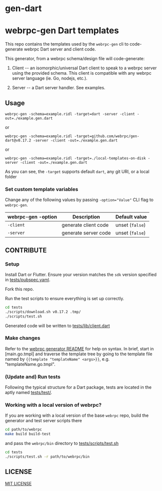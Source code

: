 # gen-dart

webrpc-gen Dart templates
===============================

This repo contains the templates used by the `webrpc-gen` cli to code-generate
webrpc Dart server and client code.

This generator, from a webrpc schema/design file will code-generate:

1. Client -- an isomorphic/universal Dart client to speak to a webrpc server using the
provided schema. This client is compatible with any webrpc server language (ie. Go, nodejs, etc.).

2. Server -- a Dart server handler. See examples.

## Usage

```
webrpc-gen -schema=example.ridl -target=dart -server -client -out=./example.gen.dart
```

or 

```
webrpc-gen -schema=example.ridl -target=github.com/webrpc/gen-dart@v0.17.2 -server -client -out=./example.gen.dart
```

or

```
webrpc-gen -schema=example.ridl -target=./local-templates-on-disk -server -client -out=./example.gen.dart
```

As you can see, the `-target` supports default `dart`, any git URI, or a local folder

### Set custom template variables
Change any of the following values by passing `-option="Value"` CLI flag to `webrpc-gen`.

| webrpc-gen -option   | Description                | Default value              |
|----------------------|----------------------------|----------------------------|
| `-client`            | generate client code       | unset (`false`)            |
| `-server`            | generate server code       | unset (`false`)            |

## CONTRIBUTE

### Setup
Install Dart or Flutter. Ensure your version matches the `sdk` version specified in [tests/pubspec.yaml](tests/pubspec.yaml).

Fork this repo.

Run the test scripts to ensure everything is set up correctly.
```bash
cd tests
./scripts/download.sh v0.17.2 .tmp/
./scripts/test.sh
```

Generated code will be written to [tests/lib/client.dart](tests/lib/client.dart)

### Make changes
Refer to the [webrpc generator README](https://github.com/webrpc/webrpc/tree/master/gen) for help on syntax.
In brief, start in [main.go.tmpl] and traverse the template tree by going to the template file
named by `{{template "templateName" <args>}}`, e.g. "templateName.go.tmpl". 

### (Update and) Run tests
Following the typical structure for a Dart package, tests are located in the aptly named
[tests/test/](tests/test/).

### Working with a local version of webrpc?
If you are working with a local version of the base `webrpc` repo, build the generator and test server scripts
there

```bash
cd path/to/webrpc
make build build-test
```

and pass the `webrpc/bin` directory to [tests/scripts/test.sh](tests/scripts/test.sh)

```bash
cd tests
./scripts/test.sh -r path/to/webrpc/bin
```

## LICENSE

[MIT LICENSE](./LICENSE)
